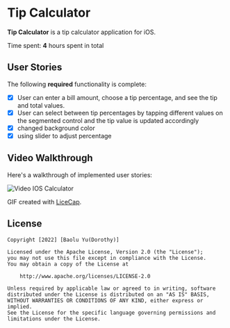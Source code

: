 #  Tip Calculator

**Tip Calculator** is a tip calculator application for iOS.

Time spent: **4** hours spent in total

## User Stories

The following **required** functionality is complete:

* [x] User can enter a bill amount, choose a tip percentage, and see the tip and total values.
* [x] User can select between tip percentages by tapping different values on the segmented control and the tip value is updated accordingly
* [x] changed background color
* [x] using slider to adjust percentage

## Video Walkthrough

Here's a walkthrough of implemented user stories:

<img src='http://g.recordit.co/4hSQvZLWLv.gif' title='Video IOS Calculator' width='' alt='Video IOS Calculator' />

GIF created with [LiceCap](http://www.cockos.com/licecap/).


## License

    Copyright [2022] [Baolu Yu(Dorothy)]

    Licensed under the Apache License, Version 2.0 (the "License");
    you may not use this file except in compliance with the License.
    You may obtain a copy of the License at

        http://www.apache.org/licenses/LICENSE-2.0

    Unless required by applicable law or agreed to in writing, software
    distributed under the License is distributed on an "AS IS" BASIS,
    WITHOUT WARRANTIES OR CONDITIONS OF ANY KIND, either express or implied.
    See the License for the specific language governing permissions and
    limitations under the License.
